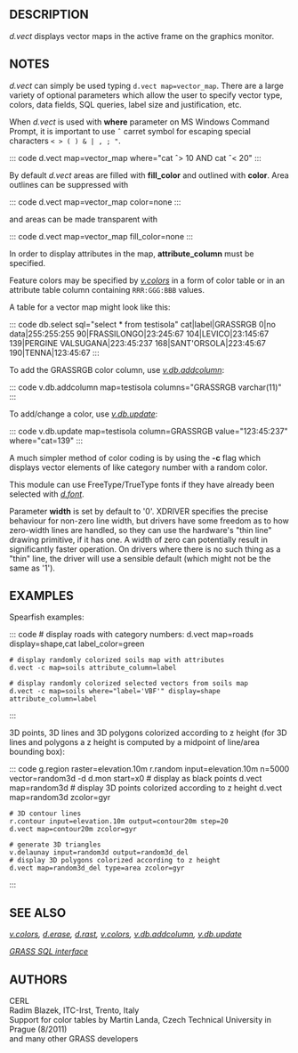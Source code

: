 ## DESCRIPTION

*d.vect* displays vector maps in the active frame on the graphics
monitor.

## NOTES

*d.vect* can simply be used typing `d.vect map=vector_map`. There are a
large variety of optional parameters which allow the user to specify
vector type, colors, data fields, SQL queries, label size and
justification, etc.

When *d.vect* is used with **where** parameter on MS Windows Command
Prompt, it is important to use `ˆ` carret symbol for escaping special
characters `< > ( ) & | , ; "`.

::: code
    d.vect map=vector_map where="cat ˆ> 10 AND cat ˆ< 20"
:::

By default *d.vect* areas are filled with **fill_color** and outlined
with **color**. Area outlines can be suppressed with

::: code
    d.vect map=vector_map color=none
:::

and areas can be made transparent with

::: code
    d.vect map=vector_map fill_color=none
:::

In order to display attributes in the map, **attribute_column** must be
specified.

Feature colors may be specified by *[v.colors](v.colors.html)* in a form
of color table or in an attribute table column containing `RRR:GGG:BBB`
values.

A table for a vector map might look like this:

::: code
    db.select sql="select * from testisola"
    cat|label|GRASSRGB
    0|no data|255:255:255
    90|FRASSILONGO|23:245:67
    104|LEVICO|23:145:67
    139|PERGINE VALSUGANA|223:45:237
    168|SANT'ORSOLA|223:45:67
    190|TENNA|123:45:67
:::

To add the GRASSRGB color column, use
*[v.db.addcolumn](v.db.addcolumn.html)*:

::: code
    v.db.addcolumn map=testisola columns="GRASSRGB varchar(11)"
:::

To add/change a color, use *[v.db.update](v.db.update.html)*:

::: code
    v.db.update map=testisola column=GRASSRGB value="123:45:237" where="cat=139"
:::

A much simpler method of color coding is by using the **-c** flag which
displays vector elements of like category number with a random color.

This module can use FreeType/TrueType fonts if they have already been
selected with *[d.font](d.font.html)*.

Parameter **width** is set by default to \'0\'. XDRIVER specifies the
precise behaviour for non-zero line width, but drivers have some freedom
as to how zero-width lines are handled, so they can use the hardware\'s
\"thin line\" drawing primitive, if it has one. A width of zero can
potentially result in significantly faster operation. On drivers where
there is no such thing as a \"thin\" line, the driver will use a
sensible default (which might not be the same as \'1\').

## EXAMPLES

Spearfish examples:

::: code
    # display roads with category numbers:
    d.vect map=roads display=shape,cat label_color=green

    # display randomly colorized soils map with attributes
    d.vect -c map=soils attribute_column=label

    # display randomly colorized selected vectors from soils map
    d.vect -c map=soils where="label='VBF'" display=shape attribute_column=label
:::

3D points, 3D lines and 3D polygons colorized according to z height (for
3D lines and polygons a z height is computed by a midpoint of line/area
bounding box):

::: code
    g.region raster=elevation.10m
    r.random input=elevation.10m n=5000 vector=random3d -d
    d.mon start=x0
    # display as black points
    d.vect map=random3d
    # display 3D points colorized according to z height
    d.vect map=random3d zcolor=gyr

    # 3D contour lines
    r.contour input=elevation.10m output=contour20m step=20
    d.vect map=contour20m zcolor=gyr

    # generate 3D triangles
    v.delaunay input=random3d output=random3d_del
    # display 3D polygons colorized according to z height
    d.vect map=random3d_del type=area zcolor=gyr
:::

## SEE ALSO

*[v.colors](v.colors.html), [d.erase](d.erase.html),
[d.rast](d.rast.html), [v.colors](v.colors.html),
[v.db.addcolumn](v.db.addcolumn.html), [v.db.update](v.db.update.html)*

*[GRASS SQL interface](sql.html)*

## AUTHORS

CERL\
Radim Blazek, ITC-Irst, Trento, Italy\
Support for color tables by Martin Landa, Czech Technical University in
Prague (8/2011)\
and many other GRASS developers

